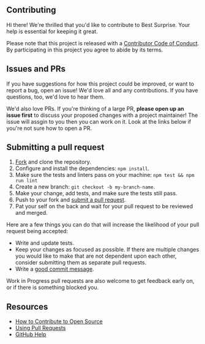 ## Contributing

[fork]: /fork
[pr]: /compare
[code-of-conduct]: CODE_OF_CONDUCT.md

Hi there! We're thrilled that you'd like to contribute to Best Surprise. Your
help is essential for keeping it great.

Please note that this project is released with a [Contributor Code of
Conduct][code-of-conduct]. By participating in this project you agree to abide
by its terms.

## Issues and PRs

If you have suggestions for how this project could be improved, or want to
report a bug, open an issue! We'd love all and any contributions. If you have
questions, too, we'd love to hear them.

We'd also love PRs. If you're thinking of a large PR, **please open up an issue
first** to discuss your proposed changes with a project maintainer! The issue will assgin to you then you can work on it. 
Look at the links below if you're not sure how to open a PR.



## Submitting a pull request

1. [Fork][fork] and clone the repository.
1. Configure and install the dependencies: `npm install`.
1. Make sure the tests and linters pass on your machine:
   `npm test && npm run lint`
1. Create a new branch: `git checkout -b my-branch-name`.
1. Make your change, add tests, and make sure the tests still pass.
1. Push to your fork and [submit a pull request][pr].
1. Pat your self on the back and wait for your pull request to be reviewed and
   merged.

Here are a few things you can do that will increase the likelihood of your pull
request being accepted:

- Write and update tests.
- Keep your changes as focused as possible. If there are multiple changes you
  would like to make that are not dependent upon each other, consider submitting
  them as separate pull requests.
- Write a
  [good commit message](http://tbaggery.com/2008/04/19/a-note-about-git-commit-messages.html).

Work in Progress pull requests are also welcome to get feedback early on, or if
there is something blocked you.

## Resources

- [How to Contribute to Open Source](https://opensource.guide/how-to-contribute/)
- [Using Pull Requests](https://help.github.com/articles/about-pull-requests/)
- [GitHub Help](https://help.github.com)
